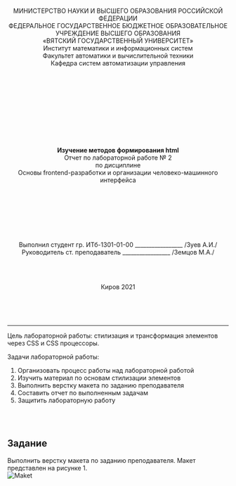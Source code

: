 <p align="center">МИНИСТЕРСТВО НАУКИ И ВЫСШЕГО ОБРАЗОВАНИЯ РОССИЙСКОЙ ФЕДЕРАЦИИ<br>
ФЕДЕРАЛЬНОЕ ГОСУДАРСТВЕННОЕ БЮДЖЕТНОЕ ОБРАЗОВАТЕЛЬНОЕ<br> 
УЧРЕЖДЕНИЕ ВЫСШЕГО ОБРАЗОВАНИЯ<br>
«ВЯТСКИЙ ГОСУДАРСТВЕННЫЙ УНИВЕРСИТЕТ»<br>
Институт математики и информационных систем<br>
Факультет автоматики и вычислительной техники<br>
Кафедра систем автоматизации управления<br></p>
<br>
<br>
<br>
<br>
<br>
<br>
<br>
<br>
<br>
<p align="center"><b>Изучение методов формирования html</b><br>
Отчет по лабораторной работе № 2<br>
по дисциплине<br>
Основы frontend-разработки и организации человеко-машинного интерфейса<br></p>
<br>
<br>
<br>
<br>
<br>
<br>
<p align="center">Выполнил студент гр. ИТб-1301-01-00	        _________________ /Зуев А.И./<br>
Руководитель ст. преподаватель		        _________________ /Земцов М.А./<br></p>
<br>
<br>
<p align="center">Киров 2021</p>
<br>
<br>
<br>
<hr><p>Цель лабораторной работы: стилизация и трансформация элементов через CSS и CSS процессоры.
<br>
<p>Задачи лабораторной работы:
<br>
<ol><li>Организовать процесс работы над лабораторной работой</li>
<li>Изучить материал по основам стилизации элементов</li>
<li>Выполнить верстку макета по заданию преподавателя</li>
<li>Составить отчет по выполненным задачам</li>
<li>Защитить лабораторную работу</li></ol></p>
<br>
<br>
<h2>Задание</h2>
<p>Выполнить верстку макета по заданию преподавателя. Макет представлен на рисунке 1. <br>
<img src="img/maket.png" alt="Maket"></p>